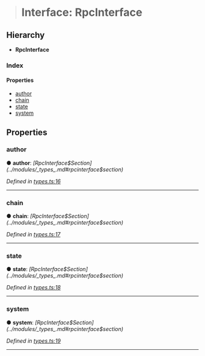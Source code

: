 > # Interface: RpcInterface

## Hierarchy

* **RpcInterface**

### Index

#### Properties

* [author](_types_.rpcinterface.md#author)
* [chain](_types_.rpcinterface.md#chain)
* [state](_types_.rpcinterface.md#state)
* [system](_types_.rpcinterface.md#system)

## Properties

###  author

● **author**: *[RpcInterface$Section](../modules/_types_.md#rpcinterface$section)*

*Defined in [types.ts:16](url)*

___

###  chain

● **chain**: *[RpcInterface$Section](../modules/_types_.md#rpcinterface$section)*

*Defined in [types.ts:17](url)*

___

###  state

● **state**: *[RpcInterface$Section](../modules/_types_.md#rpcinterface$section)*

*Defined in [types.ts:18](url)*

___

###  system

● **system**: *[RpcInterface$Section](../modules/_types_.md#rpcinterface$section)*

*Defined in [types.ts:19](url)*

___